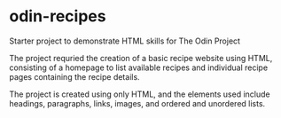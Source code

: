 # odin-recipes

Starter project to demonstrate HTML skills for The Odin Project

The project requried the creation of a basic recipe website using HTML, consisting of a homepage to list available recipes and individual recipe pages containing the recipe details. 

The project is created using only HTML, and the elements used include headings, paragraphs, links, images, and ordered and unordered lists. 